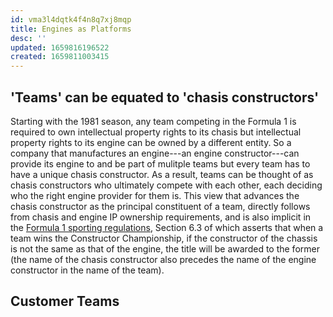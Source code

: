```yaml
---
id: vma3l4dqtk4f4n8q7xj8mqp
title: Engines as Platforms
desc: ''
updated: 1659816196522
created: 1659811003415
---
```


## 'Teams' can be equated to 'chasis constructors'

Starting with the 1981 season, any team competing in the Formula 1 is required to own intellectual property rights to its chasis but intellectual property rights to its engine can be owned by a different entity. So a company that manufactures an engine---an engine constructor---can provide its engine to and be part of mulitple teams but every team has to have a unique chasis constructor. As a result, teams can be thought of as chasis constructors who ultimately compete with each other, each deciding who the right engine provider for them is. This view that advances the chasis constructor as the principal constituent of a team, directly follows from chasis and engine IP ownership requirements, and is also implicit in the [Formula 1 sporting regulations](https://www.fia.com/file/70710/download/23276?token=szOjLZMY), Section 6.3 of which asserts that when a team wins the Constructor Championship, if the constructor of the chassis is not the same as that of the engine, the title will be awarded to the former (the name of the chasis constructor also precedes the name of the engine constructor in the name of the team).

## Customer Teams 


